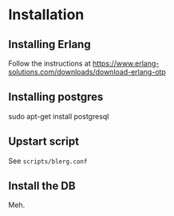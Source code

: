 # Installation

## Installing Erlang

Follow the instructions at https://www.erlang-solutions.com/downloads/download-erlang-otp

## Installing postgres

sudo apt-get install postgresql

## Upstart script

See `scripts/blerg.conf`

## Install the DB

Meh.

